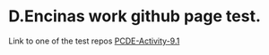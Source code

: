 # D.Encinas work github page test.

Link to one of the test repos [PCDE-Activity-9.1](https://dencinaswork.github.io/PCDE-Activity-9.1/)
